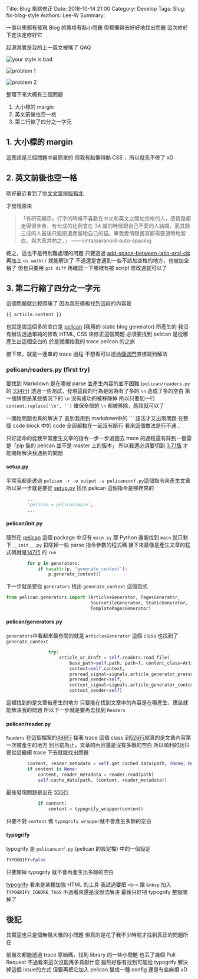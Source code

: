 Title: Blog 風格修正
Date: 2018-10-14 21:00
Category: Develop
Tags: 
Slug: fix-blog-style
Authors: Lee-W
Summary: 


一直以來都有發現 Blog 的風格有點小問題
但都懶得去好好地找出問題
這次終於下定決定修好它

<!--more-->

起源其實是我的上一篇文被嘴了 QAQ

![your style is bad]({filename}/images/posts-image/2018-10-14-fix-blog-style/15385701963828.jpg)

![problem 1]({filename}/images/posts-image/2018-10-14-fix-blog-style/15385699268490.jpg)

![problem 2]({filename}/images/posts-image/2018-10-14-fix-blog-style/15385700601798.jpg)

整理下來大概有三個問題
1. 大小標的 margin
2. 英文前後也空一格
3. 第二行縮了四分之一字元

## 1. 大小標的 margin
這應該是三個問題中最簡單的
但我有點懶得動 CSS ，所以就先不修了 xD

## 2. 英文前後也空一格
剛好最近看到了[中文文案排版指北](https://github.com/sparanoid/chinese-copywriting-guidelines#中文文案排版指北)

才發現原來

> 「有研究顯示，打字的時候不喜歡在中文和英文之間加空格的人，感情路都走得很辛苦，有七成的比例會在 34 歲的時候跟自己不愛的人結婚，而其餘三成的人最後只能把遺產留給自己的貓。畢竟愛情跟書寫都需要適時地留白。與大家共勉之。」
> ——vinta/paranoid-auto-spacing

總之，這也不是特別難處理的問題
只要透過 [add-space-between-latin-and-cjk](https://github.com/hjiang/scripts/blob/master/add-space-between-latin-and-cjk) 再加上 `os.walk()` 就能解決了
不過還是會遇到一些不該加空格的地方，也被加空格了
但也只要用 `git diff` 再確認一下哪裡有被 script 修改過就可以了

## 3. 第二行縮了四分之一字元
這個問題就比較頭痛了
因為我在模板找到這段的內容是

```html
{{ article.content }}
```

也就是説這個多的空白是 [pelican](https://github.com/getpelican/pelican) (我用的 static blog generator) 所產生的
我沒有辦法透過單純的修改 HTML, CSS 來修正這個問題
必須要找到 pelican 是從哪產生出這個空白的
於是就開始我的 trace pelican 的之旅

接下來，就是一連串的 trace 過程
不想看可以透過[傳送門](#transport)直接跳到解法

### pelican/readers.py (first try)
要找到 Markdown 是在哪被 parse 並產生內容的並不困難
(`pelican/readers.py` 的 [334行](https://github.com/getpelican/pelican/blob/ee24ad1821774db2bfb199100eced17270a961d3/pelican/readers.py#L334))
透過一些測試，發現這段的行為是因為有了多的 `\n` 造成了多的空白
第一個猜想是某些情況下的 `\n` 沒有成功的被移除掉
所以只要加一行 `content.replace('\n', '')` 確保全部的 `\n` 都被移除，應該就可以了

一開始問題也真的解決了
直到我用到 markdown中的 \`\`\` 語法才又出現問題
在整個 code block 中的 code 全部都黏在一起沒有斷行
看來這個做法是行不通...

只好認命的從我平常產生文章的指令一步一步追回去
trace 的過程還有踩到一個雷是「pip 裝的 pelican 並不是 master 上的版本」
所以我還必須要切到 [3.7.1版](https://github.com/getpelican/pelican/tree/3.7.1) 才能開始解決我遇到的問題

#### setup.py
平常我都是透過 `pelican -r -o output -s pelicanconf.py`這個指令來產生文章
所以第一步就是要從 [setup.py](https://github.com/getpelican/pelican/blob/master/setup.py#L15) 找出 pelican 這個指令是哪裡來的

```python
        ...
        'pelican = pelican:main',
        ...
``` 

#### pelican/__init__.py
既然在 [pelican](https://github.com/getpelican/pelican/tree/3.7.1/pelican) 這個 package 中沒有 `main.py`
那 Python 還能找到 `main` 就只剩下 `__init__.py` 
扣除掉一些 parse 指令參數的程式碼
接下來最像是產生文章的程式碼就是[147行](https://github.com/getpelican/pelican/blob/master/pelican/__init__.py#L147) 的 `run`

```python
        for p in generators:
            if hasattr(p, 'generate_context'):
                p.generate_context()
```

下一步就是要從 `generators` 找出 `generate_context` 這個函式

```python
from pelican.generators import (ArticlesGenerator, PagesGenerator,
                                SourceFileGenerator, StaticGenerator,
                                TemplatePagesGenerator)
```

#### pelican/generators.py
`generators`中看起來最有關的就是 `ArticlesGenerator`
這個 class 也找到了 `generate_context`

```python
                try:
                    article_or_draft = self.readers.read_file(
                        base_path=self.path, path=f, content_class=Article,
                        context=self.context,
                        preread_signal=signals.article_generator_preread,
                        preread_sender=self,
                        context_signal=signals.article_generator_context,
                        context_sender=self)
```

這裡找到的是文章被產生的地方
只要能在找到文章中的內容是在哪產生，應該就能解決我的問題
所以下一步就是要再去找到 `Readers`

#### pelican/reader.py
`Readers` 在這個檔案的[486行](https://github.com/getpelican/pelican/blob/3.7.1/pelican/readers.py#L486)
接著 trace 這個 class 到[526行](https://github.com/getpelican/pelican/blob/3.7.1/pelican/readers.py#L526)就真的是文章內容第一次被產生的地方
到目前為止，文章的內容還是沒有多餘的空白
所以順利的話只要從這繼續 trace 下去就能找出問題

```python
        content, reader_metadata = self.get_cached_data(path, (None, None))
        if content is None:
            content, reader_metadata = reader.read(path)
            self.cache_data(path, (content, reader_metadata))
```


最後發現問題是出在 [555行](https://github.com/getpelican/pelican/blob/3.7.1/pelican/readers.py#L555)
```python
            if content:
                content = typogrify_wrapper(content)
```
只要不對 `content` 做 `typogrify_wrapper`就不會產生多餘的空白

<a id='transport'></a>
#### typogrify
typogrify 是 `pelicanconf.py` (pelican 的設定檔) 中的一個設定


```python
TYPOGRIFY=False
```

只要關掉 typogrify 就不會再產生出多餘的空白
 
[typogrify](https://github.com/mintchaos/typogrify) 看來是某種加強 HTML 的工具
我試過要把 `<br>` 跟 `&nbsp` 加入 `TYPOGRIFY_IGNORE_TAGS`
不過看來還是沒辦法解決
最後只好把 typogrify 整個關掉了
 
## 後記
其實這也只是個無傷大雅的小問題
但真的是花了我不少時間才找到真正的問題所在

前幾次都能透過 trace 原始碼，找到 library 的一些小問題
也丟了幾個 Pull Request
不過看來這次沒能再多貢獻什麼
雖然好像有找到可能從 typogrify 解決掉這個 issue的方式
但要再把它加入 pelican 變成一種 config 還是有些麻煩 xD